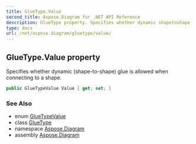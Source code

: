 ```yaml
---
title: GlueType.Value
second_title: Aspose.Diagram for .NET API Reference
description: GlueType property. Specifies whether dynamic shapetoshape glue is allowed when connecting to a shape
type: docs
url: /net/aspose.diagram/gluetype/value/
---
```

## GlueType.Value property

Specifies whether dynamic (shape-to-shape) glue is allowed when connecting to a shape.

```csharp
public GlueTypeValue Value { get; set; }
```

### See Also

* enum [GlueTypeValue](../../gluetypevalue/)
* class [GlueType](../)
* namespace [Aspose.Diagram](../../gluetype/)
* assembly [Aspose.Diagram](../../../)


